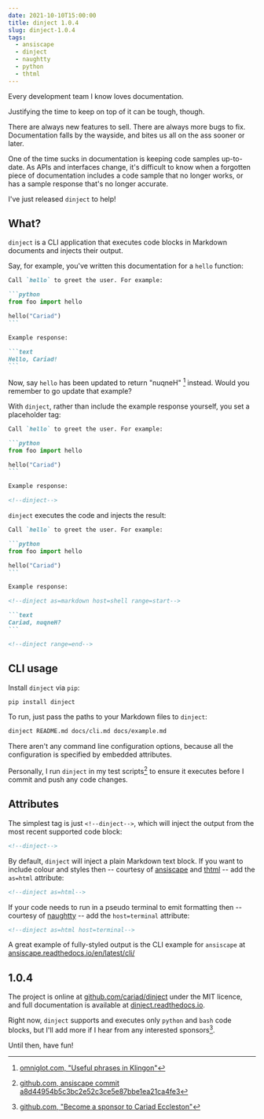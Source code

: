 ```yaml
---
date: 2021-10-10T15:00:00
title: dinject 1.0.4
slug: dinject-1.0.4
tags:
  - ansiscape
  - dinject
  - naughtty
  - python
  - thtml
---
```


Every development team I know loves documentation.

Justifying the time to keep on top of it can be tough, though.

There are always new features to sell. There are always more bugs to fix. Documentation falls by the wayside, and bites us all on the ass sooner or later.

One of the time sucks in documentation is keeping code samples up-to-date. As APIs and interfaces change, it's difficult to know when a forgotten piece of documentation includes a code sample that no longer works, or has a sample response that's no longer accurate.

I've just released `dinject` to help!

<!--more-->

## What?

`dinject` is a CLI application that executes code blocks in Markdown documents and injects their output.

Say, for example, you've written this documentation for a `hello` function:

````markdown
Call `hello` to greet the user. For example:

```python
from foo import hello

hello("Cariad")
```

Example response:

```text
Hello, Cariad!
```
````

Now, say `hello` has been updated to return "nuqneH" [^klingon] instead. Would you remember to go update that example?

[^klingon]: [omniglot.com, "Useful phrases in Klingon"](https://omniglot.com/language/phrases/klingon.php)

With `dinject`, rather than include the example response yourself, you set a placeholder tag:

````markdown
Call `hello` to greet the user. For example:

```python
from foo import hello

hello("Cariad")
```

Example response:

<!--dinject-->
````

`dinject` executes the code and injects the result:

````markdown
Call `hello` to greet the user. For example:

```python
from foo import hello

hello("Cariad")
```

Example response:

<!--dinject as=markdown host=shell range=start-->

```text
Cariad, nuqneH?
```

<!--dinject range=end-->
````

## CLI usage

Install `dinject` via `pip`:

```bash
pip install dinject
```

To run, just pass the paths to your Markdown files to `dinject`:

```bash
dinject README.md docs/cli.md docs/example.md
```

There aren't any command line configuration options, because all the configuration is specified by embedded attributes.

Personally, I run `dinject` in my test scripts[^personal] to ensure it executes before I commit and push any code changes.

[^personal]: [github.com, ansiscape commit a8d44954b5c3bc2e52c3ce5e87bbe1ea21ca4fe3](https://github.com/cariad/ansiscape/commit/a8d44954b5c3bc2e52c3ce5e87bbe1ea21ca4fe3#diff-3722d9ba8feb2d3feac8ce71a209a638d4b404e1c53f937188761181594023e2)

## Attributes

The simplest tag is just `<!--dinject-->`, which will inject the output from the most recent supported code block:

```markdown
<!--dinject-->
```

By default, `dinject` will inject a plain Markdown text block. If you want to include colour and styles then -- courtesy of [ansiscape](/tags/ansiscape/) and [thtml](/tags/thtml/) -- add the `as=html` attribute:

```markdown
<!--dinject as=html-->
```

If your code needs to run in a pseudo terminal to emit formatting then -- courtesy of [naughtty](/tags/naughtty/) -- add the `host=terminal` attribute:

```markdown
<!--dinject as=html host=terminal-->
```

A great example of fully-styled output is the CLI example for `ansiscape` at [ansiscape.readthedocs.io/en/latest/cli/](https://ansiscape.readthedocs.io/en/latest/cli/)

## 1.0.4

The project is online at [github.com/cariad/dinject](https://github.com/cariad/dinject) under the MIT licence, and full documentation is available at [dinject.readthedocs.io](https://dinject.readthedocs.io).

Right now, `dinject` supports and executes only `python` and `bash` code blocks, but I'll add more if I hear from any interested sponsors[^sponsor].

[^sponsor]: [github.com, "Become a sponsor to Cariad Eccleston"](https://github.com/sponsors/cariad)

Until then, have fun!
